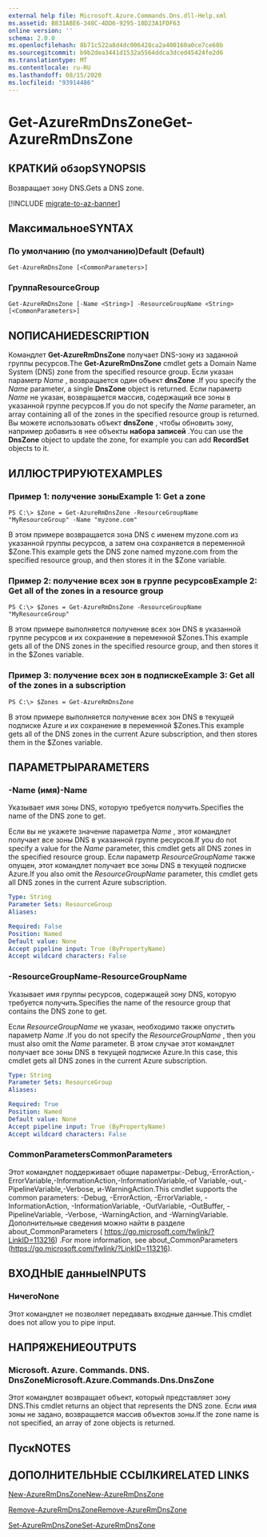 ```yaml
---
external help file: Microsoft.Azure.Commands.Dns.dll-Help.xml
ms.assetid: B831ABE6-348C-4DD6-9295-18D23A1FDF63
online version: ''
schema: 2.0.0
ms.openlocfilehash: 8b71c522a8d4dc006428ca2a400160a0ce7ce68b
ms.sourcegitcommit: b9b2dea3441d1532a5564ddca3dced45424fe2d6
ms.translationtype: MT
ms.contentlocale: ru-RU
ms.lasthandoff: 08/15/2020
ms.locfileid: "93914486"
---
```

# <span data-ttu-id="2fcc9-101">Get-AzureRmDnsZone</span><span class="sxs-lookup"><span data-stu-id="2fcc9-101">Get-AzureRmDnsZone</span></span>

## <span data-ttu-id="2fcc9-102">КРАТКИй обзор</span><span class="sxs-lookup"><span data-stu-id="2fcc9-102">SYNOPSIS</span></span>
<span data-ttu-id="2fcc9-103">Возвращает зону DNS.</span><span class="sxs-lookup"><span data-stu-id="2fcc9-103">Gets a DNS zone.</span></span>

[!INCLUDE [migrate-to-az-banner](../../includes/migrate-to-az-banner.md)]

## <span data-ttu-id="2fcc9-104">Максимальное</span><span class="sxs-lookup"><span data-stu-id="2fcc9-104">SYNTAX</span></span>

### <span data-ttu-id="2fcc9-105">По умолчанию (по умолчанию)</span><span class="sxs-lookup"><span data-stu-id="2fcc9-105">Default (Default)</span></span>
```
Get-AzureRmDnsZone [<CommonParameters>]
```

### <span data-ttu-id="2fcc9-106">Группа</span><span class="sxs-lookup"><span data-stu-id="2fcc9-106">ResourceGroup</span></span>
```
Get-AzureRmDnsZone [-Name <String>] -ResourceGroupName <String> [<CommonParameters>]
```

## <span data-ttu-id="2fcc9-107">NОПИСАНИЕ</span><span class="sxs-lookup"><span data-stu-id="2fcc9-107">DESCRIPTION</span></span>
<span data-ttu-id="2fcc9-108">Командлет **Get-AzureRmDnsZone** получает DNS-зону из заданной группы ресурсов.</span><span class="sxs-lookup"><span data-stu-id="2fcc9-108">The **Get-AzureRmDnsZone** cmdlet gets a Domain Name System (DNS) zone from the specified resource group.</span></span>
<span data-ttu-id="2fcc9-109">Если указан параметр *Name* , возвращается один объект **dnsZone** .</span><span class="sxs-lookup"><span data-stu-id="2fcc9-109">If you specify the *Name* parameter, a single **DnsZone** object is returned.</span></span>
<span data-ttu-id="2fcc9-110">Если параметр *Name* не указан, возвращается массив, содержащий все зоны в указанной группе ресурсов.</span><span class="sxs-lookup"><span data-stu-id="2fcc9-110">If you do not specify the *Name* parameter, an array containing all of the zones in the specified resource group is returned.</span></span>
<span data-ttu-id="2fcc9-111">Вы можете использовать объект **dnsZone** , чтобы обновить зону, например добавить в нее объекты **набора записей** .</span><span class="sxs-lookup"><span data-stu-id="2fcc9-111">You can use the **DnsZone** object to update the zone, for example you can add **RecordSet** objects to it.</span></span>

## <span data-ttu-id="2fcc9-112">ИЛЛЮСТРИРУЮТ</span><span class="sxs-lookup"><span data-stu-id="2fcc9-112">EXAMPLES</span></span>

### <span data-ttu-id="2fcc9-113">Пример 1: получение зоны</span><span class="sxs-lookup"><span data-stu-id="2fcc9-113">Example 1: Get a zone</span></span>
```
PS C:\> $Zone = Get-AzureRmDnsZone -ResourceGroupName "MyResourceGroup" -Name "myzone.com"
```

<span data-ttu-id="2fcc9-114">В этом примере возвращается зона DNS с именем myzone.com из указанной группы ресурсов, а затем она сохраняется в переменной $Zone.</span><span class="sxs-lookup"><span data-stu-id="2fcc9-114">This example gets the DNS zone named myzone.com from the specified resource group, and then stores it in the $Zone variable.</span></span>

### <span data-ttu-id="2fcc9-115">Пример 2: получение всех зон в группе ресурсов</span><span class="sxs-lookup"><span data-stu-id="2fcc9-115">Example 2: Get all of the zones in a resource group</span></span>
```
PS C:\> $Zones = Get-AzureRmDnsZone -ResourceGroupName "MyResourceGroup"
```

<span data-ttu-id="2fcc9-116">В этом примере выполняется получение всех зон DNS в указанной группе ресурсов и их сохранение в переменной $Zones.</span><span class="sxs-lookup"><span data-stu-id="2fcc9-116">This example gets all of the DNS zones in the specified resource group, and then stores it in the $Zones variable.</span></span>

### <span data-ttu-id="2fcc9-117">Пример 3: получение всех зон в подписке</span><span class="sxs-lookup"><span data-stu-id="2fcc9-117">Example 3: Get all of the zones in a subscription</span></span>
```
PS C:\> $Zones = Get-AzureRmDnsZone
```

<span data-ttu-id="2fcc9-118">В этом примере выполняется получение всех зон DNS в текущей подписке Azure и их сохранение в переменной $Zones.</span><span class="sxs-lookup"><span data-stu-id="2fcc9-118">This example gets all of the DNS zones in the current Azure subscription, and then stores them in the $Zones variable.</span></span>

## <span data-ttu-id="2fcc9-119">ПАРАМЕТРЫ</span><span class="sxs-lookup"><span data-stu-id="2fcc9-119">PARAMETERS</span></span>

### <span data-ttu-id="2fcc9-120">-Name (имя)</span><span class="sxs-lookup"><span data-stu-id="2fcc9-120">-Name</span></span>
<span data-ttu-id="2fcc9-121">Указывает имя зоны DNS, которую требуется получить.</span><span class="sxs-lookup"><span data-stu-id="2fcc9-121">Specifies the name of the DNS zone to get.</span></span>

<span data-ttu-id="2fcc9-122">Если вы не укажете значение параметра *Name* , этот командлет получает все зоны DNS в указанной группе ресурсов.</span><span class="sxs-lookup"><span data-stu-id="2fcc9-122">If you do not specify a value for the *Name* parameter, this cmdlet gets all DNS zones in the specified resource group.</span></span>
<span data-ttu-id="2fcc9-123">Если параметр *ResourceGroupName* также опущен, этот командлет получает все зоны DNS в текущей подписке Azure.</span><span class="sxs-lookup"><span data-stu-id="2fcc9-123">If you also omit the *ResourceGroupName* parameter, this cmdlet gets all DNS zones in the current Azure subscription.</span></span>

```yaml
Type: String
Parameter Sets: ResourceGroup
Aliases: 

Required: False
Position: Named
Default value: None
Accept pipeline input: True (ByPropertyName)
Accept wildcard characters: False
```

### <span data-ttu-id="2fcc9-124">-ResourceGroupName</span><span class="sxs-lookup"><span data-stu-id="2fcc9-124">-ResourceGroupName</span></span>
<span data-ttu-id="2fcc9-125">Указывает имя группы ресурсов, содержащей зону DNS, которую требуется получить.</span><span class="sxs-lookup"><span data-stu-id="2fcc9-125">Specifies the name of the resource group that contains the DNS zone to get.</span></span>

<span data-ttu-id="2fcc9-126">Если *ResourceGroupName* не указан, необходимо также опустить параметр *Name* .</span><span class="sxs-lookup"><span data-stu-id="2fcc9-126">If you do not specify the *ResourceGroupName* , then you must also omit the *Name* parameter.</span></span>
<span data-ttu-id="2fcc9-127">В этом случае этот командлет получает все зоны DNS в текущей подписке Azure.</span><span class="sxs-lookup"><span data-stu-id="2fcc9-127">In this case, this cmdlet gets all DNS zones in the current Azure subscription.</span></span>

```yaml
Type: String
Parameter Sets: ResourceGroup
Aliases: 

Required: True
Position: Named
Default value: None
Accept pipeline input: True (ByPropertyName)
Accept wildcard characters: False
```

### <span data-ttu-id="2fcc9-128">CommonParameters</span><span class="sxs-lookup"><span data-stu-id="2fcc9-128">CommonParameters</span></span>
<span data-ttu-id="2fcc9-129">Этот командлет поддерживает общие параметры:-Debug,-ErrorAction,-ErrorVariable,-InformationAction,-InformationVariable,-of Variable,-out,-PipelineVariable,-Verbose, и-WarningAction.</span><span class="sxs-lookup"><span data-stu-id="2fcc9-129">This cmdlet supports the common parameters: -Debug, -ErrorAction, -ErrorVariable, -InformationAction, -InformationVariable, -OutVariable, -OutBuffer, -PipelineVariable, -Verbose, -WarningAction, and -WarningVariable.</span></span> <span data-ttu-id="2fcc9-130">Дополнительные сведения можно найти в разделе about_CommonParameters ( https://go.microsoft.com/fwlink/?LinkID=113216) .</span><span class="sxs-lookup"><span data-stu-id="2fcc9-130">For more information, see about_CommonParameters (https://go.microsoft.com/fwlink/?LinkID=113216).</span></span>

## <span data-ttu-id="2fcc9-131">ВХОДНЫЕ данные</span><span class="sxs-lookup"><span data-stu-id="2fcc9-131">INPUTS</span></span>

### <span data-ttu-id="2fcc9-132">Ничего</span><span class="sxs-lookup"><span data-stu-id="2fcc9-132">None</span></span>
<span data-ttu-id="2fcc9-133">Этот командлет не позволяет передавать входные данные.</span><span class="sxs-lookup"><span data-stu-id="2fcc9-133">This cmdlet does not allow you to pipe input.</span></span>

## <span data-ttu-id="2fcc9-134">НАПРЯЖЕНИЕ</span><span class="sxs-lookup"><span data-stu-id="2fcc9-134">OUTPUTS</span></span>

### <span data-ttu-id="2fcc9-135">Microsoft. Azure. Commands. DNS. DnsZone</span><span class="sxs-lookup"><span data-stu-id="2fcc9-135">Microsoft.Azure.Commands.Dns.DnsZone</span></span>
<span data-ttu-id="2fcc9-136">Этот командлет возвращает объект, который представляет зону DNS.</span><span class="sxs-lookup"><span data-stu-id="2fcc9-136">This cmdlet returns an object that represents the DNS zone.</span></span>
<span data-ttu-id="2fcc9-137">Если имя зоны не задано, возвращается массив объектов зоны.</span><span class="sxs-lookup"><span data-stu-id="2fcc9-137">If the zone name is not specified, an array of zone objects is returned.</span></span>

## <span data-ttu-id="2fcc9-138">Пуск</span><span class="sxs-lookup"><span data-stu-id="2fcc9-138">NOTES</span></span>

## <span data-ttu-id="2fcc9-139">ДОПОЛНИТЕЛЬНЫЕ ССЫЛКИ</span><span class="sxs-lookup"><span data-stu-id="2fcc9-139">RELATED LINKS</span></span>

[<span data-ttu-id="2fcc9-140">New-AzureRmDnsZone</span><span class="sxs-lookup"><span data-stu-id="2fcc9-140">New-AzureRmDnsZone</span></span>](./New-AzureRmDnsZone.md)

[<span data-ttu-id="2fcc9-141">Remove-AzureRmDnsZone</span><span class="sxs-lookup"><span data-stu-id="2fcc9-141">Remove-AzureRmDnsZone</span></span>](./Remove-AzureRmDnsZone.md)

[<span data-ttu-id="2fcc9-142">Set-AzureRmDnsZone</span><span class="sxs-lookup"><span data-stu-id="2fcc9-142">Set-AzureRmDnsZone</span></span>](./Set-AzureRmDnsZone.md)
